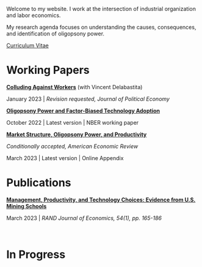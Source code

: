  

Welcome to my website. I work at the intersection of industrial organization and labor economics. 

My research agenda focuses on understanding the causes, consequences, and identification of oligopsony power.

[Curriculum Vitae](/_pages/cv_michaelrubens.pdf)

Working Papers
======

**[Colluding Against Workers](/_pages/cv_michaelrubens.pdf)**  (with Vincent Delabastita)

January 2023 | _Revision requested, Journal of Political Economy_

 



**[Oligopsony Power and Factor-Biased Technology Adoption](/_pages/cv_michaelrubens.pdf)**

October 2022 | Latest version | NBER working paper


**[Market Structure, Oligopsony Power, and Productivity](/_pages/cv_michaelrubens.pdf)**

_Conditionally accepted, American Economic Review_

March 2023 | Latest version | Online Appendix



Publications
======

**[Management, Productivity, and Technology Choices: Evidence from U.S. Mining Schools](/_pages/cv_michaelrubens.pdf)**

March 2023 | _RAND Journal of Economics, 54(1), pp. 165-186_

 




In Progress
======

 

